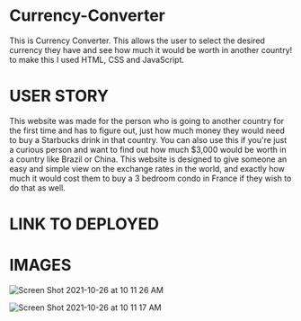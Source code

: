 # Currency-Converter

This is Currency Converter. This allows the user to select the desired currency they have and see how much it would be worth in another country!
to make this I used HTML, CSS and JavaScript. 

# USER STORY

This website was made for the person who is going to another country for the first time and has to figure out, just how much money they would need to buy a Starbucks
drink in that country. You can also use this if you're just a curious person and want to find out how much $3,000 would be worth in a country like Brazil or China.
This website is designed to give someone an easy and simple view on the exchange rates in the world, and exactly how much it would cost them to buy a 3 bedroom condo
in France if they wish to do that as well.

# LINK TO DEPLOYED

# IMAGES 

![Screen Shot 2021-10-26 at 10 11 26 AM](https://user-images.githubusercontent.com/85514179/138898587-201de4fd-6770-4115-8863-327231bf72c5.png)



![Screen Shot 2021-10-26 at 10 11 17 AM](https://user-images.githubusercontent.com/85514179/138898653-cea7d2e5-a34f-4cdc-80de-c8e58b9e0606.png)
